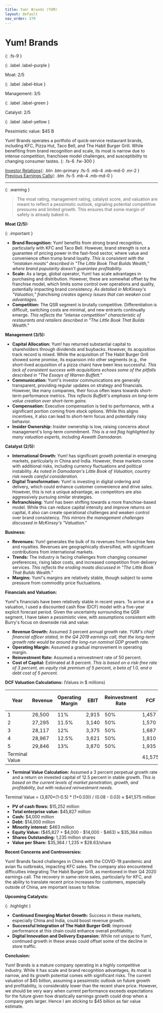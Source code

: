 ```yaml
---
title: Yum! Brands (YUM)
layout: default
nav_order: 379
---
```


# Yum! Brands
{: .fs-9 }

{: .label .label-purple }

Moat: 2/5

{: .label .label-blue }

Management: 3/5

{: .label .label-green }

Catalyst: 2/5

{: .label .label-yellow }

Pessimistic value: $45 B

Yum! Brands operates a portfolio of quick-service restaurant brands, including KFC, Pizza Hut, Taco Bell, and The Habit Burger Grill. While benefiting from brand recognition and scale, its moat is narrow due to intense competition, franchisee model challenges, and susceptibility to changing consumer tastes.
{: .fs-6 .fw-300 }

[Investor Relations](https://www.google.com/search?q=YUM+investor+relations){: .btn .btn-primary .fs-5 .mb-4 .mb-md-0 .mr-2 }
[Previous Earnings Calls](https://discountingcashflows.com/company/YUM/transcripts/){: .btn .fs-5 .mb-4 .mb-md-0 }

---

{: .warning } 
>The moat rating, management rating, catalyst score, and valuation are meant to reflect a pessimistic outlook, signaling potential competitive pressures and limited growth. This ensures that some margin of safety is already baked in.


**Moat (2/5):**

{: .important }
* **Brand Recognition:** Yum! benefits from strong brand recognition, particularly with KFC and Taco Bell. However, brand strength is not a guarantee of pricing power in the fast-food sector, where value and convenience often trump brand loyalty.   *This is consistent with the "mistaken moats" described in "The Little Book That Builds Wealth," where brand popularity doesn't guarantee profitability.*
* **Scale:**  As a large, global operator, Yum! has scale advantages in purchasing and distribution. However, these are somewhat offset by the franchise model, which limits some control over operations and quality, potentially impacting brand consistency. *As detailed in McKinsey's "Valuation," franchising creates agency issues that can weaken cost advantages.*
* **Competition:** The QSR segment is brutally competitive.  Differentiation is difficult, switching costs are minimal, and new entrants continually emerge. *This reflects the "intense competition" characteristic of restaurants and retailers described in "The Little Book That Builds Wealth."* 

**Management (3/5):**

* **Capital Allocation:** Yum! has returned substantial capital to shareholders through dividends and buybacks.  However, its acquisition track record is mixed. While the acquisition of The Habit Burger Grill showed some promise, its expansion into other segments (e.g., the short-lived acquisition of a pizza chain) have been less successful. *This lack of consistent success with acquisitions echoes some of the pitfalls described in "The Essays of Warren Buffett."*
* **Communication:** Yum!'s investor communications are generally transparent, providing regular updates on strategy and financials. However, like many companies, their focus often leans towards short-term performance metrics. *This reflects Buffett's emphasis on long-term value creation over short-term gains.*
* **Compensation:** Executive compensation is tied to performance, with a significant portion coming from stock options. While this aligns incentives, it also can lead to short-term focus and potentially risky behavior.
* **Insider Ownership:**  Insider ownership is low, raising concerns about management's long-term commitment.  *This is a red flag highlighted by many valuation experts, including Aswath Damodaran.*

**Catalyst (2/5):**

* **International Growth:** Yum! has significant growth potential in emerging markets, particularly in China and India. However, these markets come with additional risks, including currency fluctuations and political instability.  *As noted in Damodaran's Little Book of Valuation, country risk needs careful consideration.*
* **Digital Transformation:** Yum! is investing in digital ordering and delivery, which could enhance customer convenience and drive sales. However, this is not a unique advantage, as competitors are also aggressively pursuing similar strategies.
* **Refranchising:**  Yum! has been shifting towards a more franchise-based model. While this can reduce capital intensity and improve returns on capital, it also can create operational challenges and weaken control over brand consistency.  *This mirrors the management challenges discussed in McKinsey's "Valuation."*

**Business:**

* **Revenues:** Yum! generates the bulk of its revenues from franchise fees and royalties. Revenues are geographically diversified, with significant contributions from international markets.
* **Trends:** The industry is facing challenges from changing consumer preferences, rising labor costs, and increased competition from delivery services.  *This reflects the eroding moats discussed in "The Little Book That Builds Wealth."*
* **Margins:** Yum!'s margins are relatively stable, though subject to some pressure from commodity price fluctuations.

**Financials and Valuation:**

Yum!'s financials have been relatively stable in recent years.  To arrive at a valuation, I used a discounted cash flow (DCF) model with a five-year explicit forecast period.  Given the uncertainty surrounding the QSR segment, I have taken a pessimistic view, with assumptions consistent with Burry's focus on downside risk and value:

* **Revenue Growth:** Assumed 3 percent annual growth rate. *YUM's chief financial officer stated, in the Q4 2019 earnings call, that the long-term growth rate would be around the long-run nominal GDP growth rate.*
* **Operating Margin:** Assumed a gradual improvement in operating margin.
* **Reinvestment Rate:** Assumed a reinvestment rate of 50 percent.  
* **Cost of Capital:** Estimated at 8 percent. *This is based on a risk-free rate of 3 percent, an equity risk premium of 5 percent, a beta of 1.0, and a debt cost of 5 percent.*

**DCF Valuation Calculations:**
(Values in $ millions)

| Year | Revenue  | Operating Margin  | EBIT  | Reinvestment Rate | FCF | Cost of Capital | PV |
|---|---|---|---|---|---|---|---|
| 1 | 26,500 | 11% | 2,915  | 50% | 1,457 | 8% | 1,350 |
| 2 | 27,295 | 11.5% | 3,140 | 50% | 1,570 | 8% | 1,287 |
| 3 | 28,117 | 12% | 3,375 | 50% | 1,687 | 8% | 1,226 |
| 4 | 28,967 | 12.5% | 3,621 | 50% | 1,810 | 8% | 1,168 |
| 5 | 29,846 | 13% | 3,870 | 50% | 1,935 | 8% | 1,112 |
| Terminal Value  |  |  |  |  | 41,575 |  | 30,312 |


* **Terminal Value Calculation:** Assumed a 3 percent perpetual growth rate and a return on invested capital of 12.5 percent in stable growth.  *This is based on the current levels of market penetration, growth, and profitability, but with reduced reinvestment needs.*

Terminal Value =  (3,870*(1-0.5) * (1+0.03)) / (0.08 - 0.03) ≈ $41,575 million

* **PV of cash flows:**  $15,252 million
* **Total enterprise value:** $45,827 million
* **Cash:** $4,000 million 
* **Debt:** $14,000 million
* **Minority interest:** $463 million
* **Equity Value:** ($45,827 + $4,000 - $14,000 - $463) ≈ $35,364 million
* **Shares Outstanding:** 1,235 million shares
* **Value per Share:** $35,364 / 1,235 ≈ $28.63/share

**Recent Concerns and Controversies:**

Yum! Brands faced challenges in China with the COVID-19 pandemic and avian flu outbreaks, impacting KFC sales.  The company also encountered difficulties integrating The Habit Burger Grill, as mentioned in their Q4 2020 earnings call. The recovery in same-store sales, particularly for KFC, and the ability to translate recent price increases for customers, especially outside of China, are important issues to follow.

**Upcoming Catalysts:**

{: .highlight }
* **Continued Emerging Market Growth:** Success in these markets, especially China and India, could boost revenue growth.
* **Successful Integration of The Habit Burger Grill:**  Improved performance at this chain could enhance overall profitability.
* **Digital Innovation and Delivery Expansion:** While not unique to Yum!, continued growth in these areas could offset some of the decline in store traffic.

**Conclusion:**

Yum! Brands is a mature company operating in a highly competitive industry. While it has scale and brand recognition advantages, its moat is narrow, and its growth potential comes with significant risks. The current valuation of $45 billion, assuming a pessimistic outlook on future growth and profitability, is considerably lower than the recent share price. However, we should be very wary when current performance exceeds expectations for the future given how drastically earnings growth could drop when a company gets larger. Hence I am sticking to $45 billion as fair value estimate.
